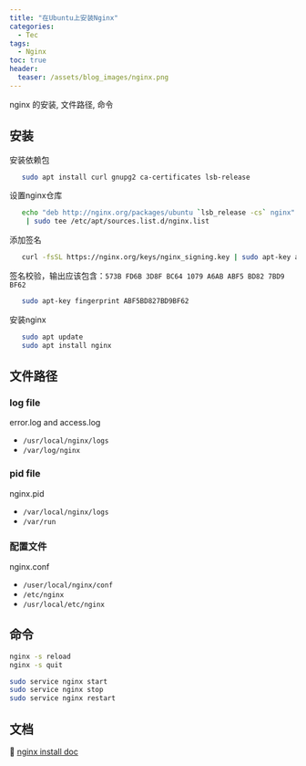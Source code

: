 ```yaml
---
title: "在Ubuntu上安装Nginx"
categories:
  - Tec
tags:
  - Nginx
toc: true
header:
  teaser: /assets/blog_images/nginx.png
---
```

nginx 的安装, 文件路径, 命令

## 安装

安装依赖包
```sh
   sudo apt install curl gnupg2 ca-certificates lsb-release
```

设置nginx仓库
```sh
   echo "deb http://nginx.org/packages/ubuntu `lsb_release -cs` nginx" \
    | sudo tee /etc/apt/sources.list.d/nginx.list
```

添加签名
```sh
   curl -fsSL https://nginx.org/keys/nginx_signing.key | sudo apt-key add -
```

签名校验，输出应该包含：`573B FD6B 3D8F BC64 1079 A6AB ABF5 BD82 7BD9 BF62`
```sh
   sudo apt-key fingerprint ABF5BD827BD9BF62
```

安装nginx
```sh
   sudo apt update
   sudo apt install nginx
```

## 文件路径

### log file
error.log and access.log
- `/usr/local/nginx/logs`
- `/var/log/nginx`

### pid file
nginx.pid
- `/var/local/nginx/logs`
- `/var/run`

### 配置文件
nginx.conf
- `/user/local/nginx/conf`
- `/etc/nginx`
- `/usr/local/etc/nginx`

## 命令

```sh
nginx -s reload
nginx -s quit

sudo service nginx start
sudo service nginx stop
sudo service nginx restart
```

## 文档
🔶 [nginx install doc](http://nginx.org/en/linux_packages.html)